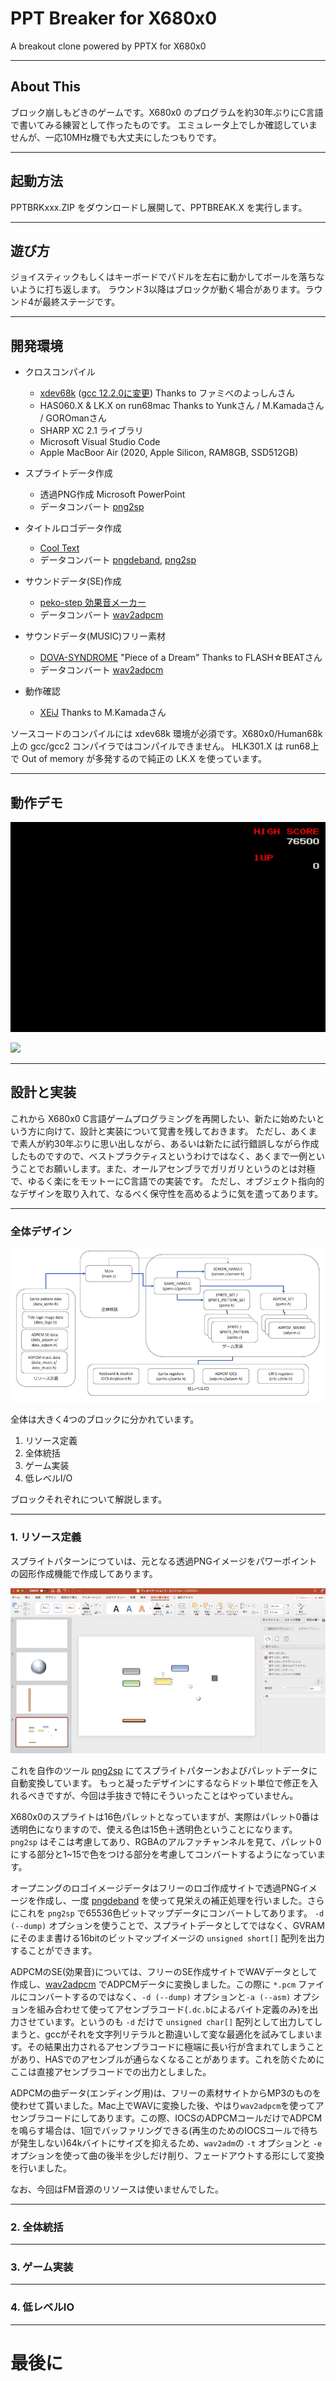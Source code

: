 # PPT Breaker for X680x0

A breakout clone powered by PPTX for X680x0

---

## About This

ブロック崩しもどきのゲームです。X680x0 のプログラムを約30年ぶりにC言語で書いてみる練習として作ったものです。
エミュレータ上でしか確認していませんが、一応10MHz機でも大丈夫にしたつもりです。

---

## 起動方法

PPTBRKxxx.ZIP をダウンロードし展開して、PPTBREAK.X を実行します。

---

## 遊び方

ジョイスティックもしくはキーボードでパドルを左右に動かしてボールを落ちないように打ち返します。
ラウンド3以降はブロックが動く場合があります。ラウンド4が最終ステージです。

---

## 開発環境

* クロスコンパイル
  * [xdev68k](https://github.com/yosshin4004/xdev68k/) ([gcc 12.2.0に変更](https://github.com/tantanGH/distribution/blob/main/INSTALL_xdev68k_M1Mac.md)) Thanks to ファミべのよっしんさん
  * HAS060.X & LK.X on run68mac Thanks to Yunkさん / M.Kamadaさん / GOROmanさん
  * SHARP XC 2.1 ライブラリ
  * Microsoft Visual Studio Code
  * Apple MacBoor Air (2020, Apple Silicon, RAM8GB, SSD512GB)

* スプライトデータ作成
  * 透過PNG作成 Microsoft PowerPoint
  * データコンバート [png2sp](https://github.com/tantanGH/png2sp/)

* タイトルロゴデータ作成
  * [Cool Text](https://ja.cooltext.com/)
  * データコンバート [pngdeband](https://github.com/tantanGH/pngdeband/), [png2sp](https://github.com/tantanGH/png2sp/)

* サウンドデータ(SE)作成
  * [peko-step 効果音メーカー](https://www.peko-step.com/tool/soundeffect/)
  * データコンバート [wav2adpcm](https://github.com/tantanGH/wav2adpcm/)

* サウンドデータ(MUSIC)フリー素材
  * [DOVA-SYNDROME](https://dova-s.jp/) "Piece of a Dream" Thanks to FLASH☆BEATさん
  * データコンバート [wav2adpcm](https://github.com/tantanGH/wav2adpcm/)

* 動作確認
  * [XEiJ](https://stdkmd.net/xeij/) Thanks to M.Kamadaさん

ソースコードのコンパイルには xdev68k 環境が必須です。X680x0/Human68k 上の gcc/gcc2 コンパイラではコンパイルできません。
HLK301.X は run68上で Out of memory が多発するので純正の LK.X を使っています。

---

## 動作デモ

![](images/15.gif)

![](images/16.gif)

---

## 設計と実装

これから X680x0 C言語ゲームプログラミングを再開したい、新たに始めたいという方に向けて、設計と実装について覚書を残しておきます。
ただし、あくまで素人が約30年ぶりに思い出しながら、あるいは新たに試行錯誤しながら作成したものですので、ベストプラクティスというわけではなく、あくまで一例ということでお願いします。また、オールアセンブラでガリガリというのとは対極で、ゆるく楽にをモットーにC言語での実装です。
ただし、オブジェクト指向的なデザインを取り入れて、なるべく保守性を高めるように気を遣ってあります。

---

### 全体デザイン

![](images/design1.png)

全体は大きく4つのブロックに分かれています。
1. リソース定義
2. 全体統括
3. ゲーム実装
4. 低レベルI/O

ブロックそれぞれについて解説します。

---

### 1. リソース定義

スプライトパターンにつていは、元となる透過PNGイメージをパワーポイントの図形作成機能で作成してあります。

<img src='images/demo3.png' width='600px'/>

これを自作のツール [png2sp](https://github.com/tantanGH/png2sp/) にてスプライトパターンおよびパレットデータに自動変換しています。
もっと凝ったデザインにするならドット単位で修正を入れるべきですが、今回は手抜きで特にそういったことはやっていません。

X680x0のスプライトは16色パレットとなっていますが、実際はパレット0番は透明色になりますので、使える色は15色＋透明色ということになります。
`png2sp` はそこは考慮してあり、RGBAのアルファチャンネルを見て、パレット0にする部分と1~15で色をつける部分を考慮してコンバートするようになっています。

オープニングのロゴイメージデータはフリーのロゴ作成サイトで透過PNGイメージを作成し、一度 [pngdeband](https://github.com/tantanGH/pngdeband/) を使って見栄えの補正処理を行いました。さらにこれを `png2sp` で65536色ビットマップデータにコンバートしてあります。
`-d (--dump)` オプションを使うことで、スプライトデータとしてではなく、GVRAMにそのまま書ける16bitのビットマップイメージの `unsigned short[]` 配列を出力することができます。

ADPCMのSE(効果音)については、フリーのSE作成サイトでWAVデータとして作成し、[wav2adpcm](https://github.com/tantanGH/wav2adpcm/) でADPCMデータに変換しました。この際に `*.pcm` ファイルにコンバートするのではなく、`-d (--dump)` オプションと`-a (--asm)` オプションを組み合わせて使ってアセンブラコード(`.dc.b`によるバイト定義のみ)を出力させています。というのも `-d` だけで `unsigned char[]` 配列として出力してしまうと、gccがそれを文字列リテラルと勘違いして変な最適化を試みてしまいます。その結果出力されるアセンブラコードに極端に長い行が含まれてしまうことがあり、HASでのアセンブルが通らなくなることがあります。これを防ぐためにここは直接アセンブラコードでの出力としました。

ADPCMの曲データ(エンディング用)は、フリーの素材サイトからMP3のものを使わせて貰いました。Mac上でWAVに変換した後、やはり`wav2adpcm`を使ってアセンブラコードにしてあります。この際、IOCSのADPCMコールだけでADPCMを鳴らす場合は、1回でバッファリングできる(再生のためのIOCSコールで待ちが発生しない)64kバイトにサイズを抑えるため、`wav2adm`の `-t` オプションと `-e` オプションを使って曲の後半を少しだけ削り、フェードアウトする形にして変換を行いました。

なお、今回はFM音源のリソースは使いませんでした。

---

### 2. 全体統括

---

### 3. ゲーム実装

---

### 4. 低レベルIO

---

# 最後に


